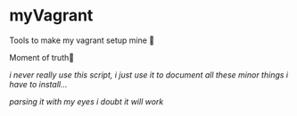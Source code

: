 # myVagrant

Tools to make my vagrant setup mine 🙂

Moment of truth🤕

_i never really use this script, i just use it to document_
_all these minor things i have to install..._

_parsing it with my eyes i doubt it will work_